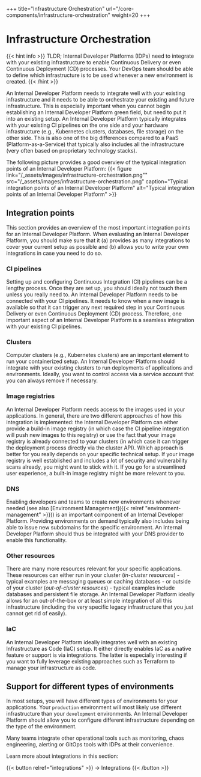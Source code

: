 +++
title="Infrastructure Orchestration"
url="/core-components/infrastructure-orchestration"
weight=20
+++

# Infrastructure Orchestration

{{< hint info >}}
TLDR; Internal Developer Platforms (IDPs) need to integrate with your existing infrastructure to enable Continuous Delivery or even Continuous Deployment (CD) processes. Your DevOps team should be able to define which infrastructure is to be used whenever a new environment is created.
{{< /hint >}}

An Internal Developer Platform needs to integrate well with your existing infrastructure and it needs to be able to orchestrate your existing and future infrastructure. This is especially important when you cannot begin establishing an Internal Developer Platform green field, but need to put it into an existing setup. An Internal Developer Platform typically integrates with your existing CI pipelines on the one side and your hardware infrastructure (e.g., Kubernetes clusters, databases, file storage) on the other side. This is also one of the big differences compared to a PaaS (Platform-as-a-Service) that typically also includes all the infrastructure (very often based on proprietary technology stacks).

The following picture provides a good overview of the typical integration points of an Internal Developer Platform:
{{< figure link="/_assets/images/infrastructure-orchestration.png"" src="/_assets/images/infrastructure-orchestration.png" caption="Typical integration points of an Internal Developer Platform" alt="Typical integration points of an Internal Developer Platform" >}}

## Integration points

This section provides an overview of the most important integration points for an Internal Developer Platform. When evaluating an Internal Developer Platform, you should make sure that it (a) provides as many integrations to cover your current setup as possible and (b) allows you to write your own integrations in case you need to do so.

### CI pipelines

Setting up and configuring Continuous Integration (CI) pipelines can be a lengthy process. Once they are set up, you should ideally not touch them unless you really need to. An Internal Developer Platform needs to be connected with your CI pipelines. It needs to know when a new image is available so that it can trigger any next required step in your Continuous Delivery or even Continuous Deployment (CD) process. Therefore, one important aspect of an Internal Developer Platform is a seamless integration with your existing CI pipelines.

### Clusters

Computer clusters (e.g., Kubernetes clusters) are an important element to run your containerized setup. An Internal Developer Platform should integrate with your existing clusters to run deployments of applications and environments. Ideally, you want to control access via a service account that you can always remove if necessary.

### Image registries

An Internal Developer Platform needs access to the images used in your applications. In general, there are two different approaches of how this integration is implemented: the Internal Developer Platform can either provide a build-in image registry (in which case the CI pipeline integration will push new images to this registry) or use the fact that your image registry is already connected to your clusters (in which case it can trigger the deployment process directly via the cluster API). Which approach is better for you really depends on your specific technical setup. If your image registry is well established and includes a lot of security and vulnerability scans already, you might want to stick with it. If you go for a streamlined user experience, a built-in image registry might be more relevant to you.

### DNS

Enabling developers and teams to create new environments whenever needed (see also [Environment Management]({{< relref "environment-management" >}})) is an important component of an Internal Developer Platform. Providing environments on demand typically also includes being able to issue new subdomains for the specific environment. An Internal Developer Platform should thus be integrated with your DNS provider to enable this functionality.

### Other resources

There are many more resources relevant for your specific applications. These resources can either run in your cluster (_in-cluster resources_) - typical examples are messaging queues or caching databases - or outside of your cluster (_out-of-cluster resources_) - typical examples include databases and persistent file storage. An Internal Developer Platform ideally allows for an out-of-the-box or at least simple integration of all this infrastructure (including the very specific legacy infrastructure that you just cannot get rid of easily).

### IaC

An Internal Developer Platform ideally integrates well with an existing Infrastructure as Code (IaC) setup. It either directly enables IaC as a native feature or support is via integrations. The latter is especially interesting if you want to fully leverage existing approaches such as Terraform to manage your infrastructure as code.

## Support for different types of environments

In most setups, you will have different types of environments for your applications. Your `production` environment will most likely use different infrastructure than your `development` environments. An Internal Developer Platform should allow you to configure different infrastructure depending on the type of the environment.

Many teams integrate other operational tools such as monitoring, chaos engineering, alerting or GitOps tools with IDPs at their convenience.

Learn more about integrations in this section:

{{< button relref="integrations" >}}
-> Integrations
{{< /button >}}
